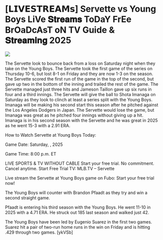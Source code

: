 #  [𝗟𝗜𝗩𝗘𝗦𝗧𝗥𝗘𝗔𝗠𝘀] Servette vs Young Boys LiVe 𝐒𝐭𝐫𝐞𝐚𝐦𝐬 ToDaY FrEe BrOaDcAsT oN TV Guide & 𝐒𝐭𝐫𝐞𝐚𝐦𝐢𝐧𝐠  2025  
  
  
[![](https://i.imgur.com/qSNzIqt.png)](https://movie.rssnews.media/qYMfkFO.php)  
  
The Servette look to bounce back from a loss on Saturday night when they take on the Young Boys. The Servette took the first game of the series on Thursday 10-6, but lost 8-1 on Friday and they are now 1-3 on the season. The Servette scored the first run of the game in the top of the second, but gave up two in the bottom of the inning and trailed the rest of the game. The Servette managed just three hits and Jameson Taillon gave up six runs in four and a third innings. The Servette will give the ball to Shota Imanaga on Saturday as they look to clinch at least a series split with the Young Boys. Imanaga will be making his second start this season after he pitched against the Los Angeles Dodgers in Japan. The Servette would lose the game, but Imanaga was great as he pitched four innings without giving up a hit. Imanaga is in his second season with the Servette and he was great in 2025 as he went 15-3 with a 2.91 ERA.

How to Watch Servette at Young Boys Today:

Game Date: Saturday, , 2025

Game Time: 8:00 p.m. ET

LIVE SPORTS & TV WITHOUT CABLE
Start your free trial. No commitment. Cancel anytime.
Start Free Trial
TV: MLB.TV – Servette

Live stream the Servette at Young Boys game on Fubo: Start your free trial now!

The Young Boys will counter with Brandon Pfaadt as they try and win a second straight game.

Pfaadt is entering his third season with the Young Boys. He went 11-10 in 2025 with a 4.71 ERA. He struck out 185 last season and walked just 42.

The Young Boys have been led by Eugenio Suarez in the first two games. Suarez hit a pair of two-run home runs in the win on Friday and is hitting .429 through two games. [ykVSb]